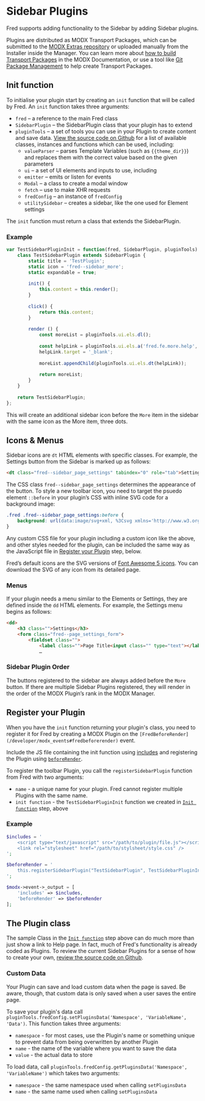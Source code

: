 # Sidebar Plugins

Fred supports adding functionality to the Sidebar by adding Sidebar plugins.

Plugins are distributed as MODX Transport Packages, which can be submitted to the [MODX Extras repository](https://modx.com/extras) or uploaded manually from the Installer inside the Manager. You can learn more about [how to build Transport Packages](https://docs.modx.com/revolution/2.x/case-studies-and-tutorials/developing-an-extra-in-modx-revolution) in the MODX Documentation, or use a tool like [Git Package Management](https://theboxer.github.io/Git-Package-Management/) to help create Transport Packages.

## Init function
To initialise your plugin start by creating an `init` function that will be called by Fred. An `init` function takes three arguments: 
 
- `fred` – a reference to the main Fred class
- `SidebarPlugin` – the SidebarPlugin class that your plugin has to extend
- `pluginTools` – a set of tools you can use in your Plugin to create content and save data. [View the source code on Github](https://github.com/modxcms/fred/blob/master/_build/assets/js/Utils.js#L374-L387) for a list of available classes, instances and functions which can be used, including:
    - `valueParser` – parses Template Variables (such as `{{theme_dir}}`) and replaces them with the correct value based on the given parameters
    - `ui` – a set of UI elements and inputs to use, including
    - `emitter` – emits or listen for events
    - `Modal` – a class to create a modal window
    - `fetch` – use to make XHR requests
    - `fredConfig` – an instance of `fredConfig`
    - `utilitySidebar` – creates a sidebar, like the one used for Element settings

The `init` function must return a class that extends the SidebarPlugin.

### Example
```js
var TestSidebarPluginInit = function(fred, SidebarPlugin, pluginTools) {
    class TestSidebarPlugin extends SidebarPlugin {
        static title = 'TestPlugin';
        static icon = 'fred--sidebar_more';
        static expandable = true;
        
        init() {
            this.content = this.render();
        }
    
        click() {
            return this.content;
        }
        
        render () {
            const moreList = pluginTools.ui.els.dl();
    
            const helpLink = pluginTools.ui.els.a('fred.fe.more.help', 'fred.fe.more.help', 'https://modxcms.github.io/fred/');
            helpLink.target = '_blank';
    
            moreList.appendChild(pluginTools.ui.els.dt(helpLink));
    
            return moreList;    
        }
    }
    
    return TestSidebarPlugin;
};
```

This will create an additional sidebar icon before the `More` item in the sidebar with the same icon as the More item, three dots.

## Icons & Menus
Sidebar icons are `dt` HTML elements with specific classes. For example, the Settings button from the Sidebar is marked up as follows:

```html
<dt class="fred--sidebar_page_settings" tabindex="0" role="tab">Settings</dt>
```

The CSS class `fred--sidebar_page_settings` determines the appearance of the button. To style a new toolbar icon, you need to target the psuedo element `::before` in your plugin’s CSS with inline SVG code for a background image:  

```css
.fred .fred--sidebar_page_settings:before {
    background: url(data:image/svg+xml, %3Csvg xmlns='http://www.w3.org/2000/svg' viewBox='0 0 …35.888-80 80 35.888 80 80 80 80-35.888 80-80z' fill='%23fff'/%3E%3C/svg%3E) center center no-repeat;
}
```
Any custom CSS file for your plugin including a custom icon like the above, and other styles needed for the plugin, can be included the same way as the JavaScript file in [Register your Plugin](#register-your-plugin) step, below.

Fred’s default icons are the SVG versions of [Font Awesome 5 icons](https://fontawesome.com/icons?d=gallery). You can download the SVG of any icon from its detailed page.

### Menus

If your plugin needs a menu similar to the Elements or Settings, they are defined inside the `dd` HTML elements. For example, the Settings menu begins as follows:

```html
<dd>
    <h3 class="">Settings</h3>
    <form class="fred--page_settings_form">
        <fieldset class=""> 
            <label class="">Page Title<input class="" type="text"></label>
            …
```

### Sidebar Plugin Order

The buttons registered to the sidebar are always added before the `More` button. If there are multiple Sidebar Plugins registered, they will render in the order of the MODX Plugin’s rank in the MODX Manager.

## Register your Plugin
When you have the `init` function returning your plugin's class, you need to register it for Fred by creating a MODX Plugin on the `[FredBeforeRender](/developer/modx_events#fredbeforerender)` event.

Include the JS file containing the init function using [includes](/developer/modx_events#includes) and registering the Plugin using [`beforeRender`](/developer/modx_events#beforerender).


To register the toolbar Plugin, you call the `registerSidebarPlugin` function from Fred with two arguments:

- `name` - a unique name for your plugin. Fred cannot register multiple Plugins with the same name.
- `init function` - the `TestSidebarPluginInit` function we created in [`Init function`](#init-function) step, above

### Example
```php
$includes = '
    <script type="text/javascript" src="/path/to/plugin/file.js"></script>
    <link rel="stylesheet" href="/path/to/stylsheet/style.css" />
';

$beforeRender = '
    this.registerSidebarPlugin("TestSidebarPlugin", TestSidebarPluginInit);
';

$modx->event->_output = [
    'includes' => $includes, 
    'beforeRender' => $beforeRender
];
```

## The Plugin class
The sample Class in the [`Init function`](#init-function) step above can do much more than just show a link to Help page. In fact, much of Fred's functionality is already coded as Plugins. To review the current Sidebar Plugins for a sense of how to create your own, [review the source code on Github](https://github.com/modxcms/fred/tree/master/_build/assets/js/Components/Sidebar).

### Custom Data
Your Plugin can save and load custom data when the page is saved. Be aware, though, that custom data is only saved when a user saves the entire page.

To save your plugin's data call `pluginTools.fredConfig.setPluginsData('Namespace', 'VariableName', 'Data')`. This function takes three arguments:
                                                                                                              
- `namespace` - for most cases, use the Plugin's name or something unique to prevent data from being overwritten by another Plugin
- `name` - the name of the variable where you want to save the data
- `value` - the actual data to store

To load data, call `pluginTools.fredConfig.getPluginsData('Namespace', 'VariableName')` which takes two arguments:
                                                                                                
- `namespace` - the same namespace used when calling `setPluginsData`
- `name` - the same name used when calling `setPluginsData`
